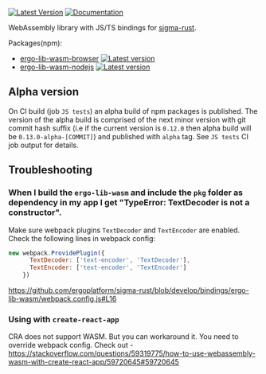 [![Latest Version](https://img.shields.io/crates/v/ergo-lib-wasm.svg)](https://crates.io/crates/ergo-lib-wasm)
[![Documentation](https://docs.rs/ergo-lib-wasm/badge.svg)](https://docs.rs/crate/ergo-lib-wasm)



WebAssembly library with JS/TS bindings for [sigma-rust](https://github.com/ergoplatform/sigma-rust).

Packages(npm):

- [ergo-lib-wasm-browser](https://www.npmjs.com/package/ergo-lib-wasm-browser) [![Latest version](https://img.shields.io/npm/v/ergo-lib-wasm-browser)](https://www.npmjs.com/package/ergo-lib-wasm-browser)
- [ergo-lib-wasm-nodejs](https://www.npmjs.com/package/ergo-lib-wasm-nodejs) [![Latest version](https://img.shields.io/npm/v/ergo-lib-wasm-nodejs)](https://www.npmjs.com/package/ergo-lib-wasm-nodejs)

## Alpha version
On CI build (job `JS tests`) an alpha build of npm packages is published. The version of the alpha build is comprised of the next minor version with git commit hash suffix (i.e if the current version is `0.12.0` then alpha build will be `0.13.0-alpha-[COMMIT]`) and published with `alpha` tag. See `JS tests` CI job output for details. 

## Troubleshooting
### When I build the `ergo-lib-wasm` and include the `pkg` folder as dependency in my app I get "TypeError: TextDecoder is not a constructor".

Make sure webpack plugins `TextDecoder` and `TextEncoder` are enabled. Check the following lines in webpack config:

``` javascript
new webpack.ProvidePlugin({
      TextDecoder: ['text-encoder', 'TextDecoder'],
      TextEncoder: ['text-encoder', 'TextEncoder']
    })
```

https://github.com/ergoplatform/sigma-rust/blob/develop/bindings/ergo-lib-wasm/webpack.config.js#L16

### Using with `create-react-app`
CRA does not support WASM. But you can workaround it. You need to override webpack config. Check out -
https://stackoverflow.com/questions/59319775/how-to-use-webassembly-wasm-with-create-react-app/59720645#59720645
